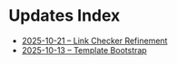 # Updates Index

- [2025-10-21 – Link Checker Refinement](21-10-2025-link-checker-refinement.md)
- [2025-10-13 – Template Bootstrap](13-10-2025-template-bootstrap.md)
